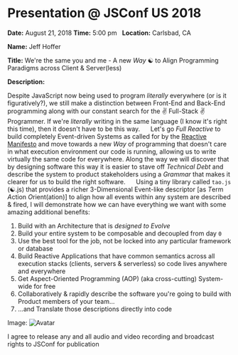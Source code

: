 # Presentation @ JSConf US 2018

**Date:** August 21, 2018
**Time:** 5:00 pm  
**Location:** Carlsbad, CA

**Name:** Jeff Hoffer

**Title:**
We're the same you and me - A new _Way_ ☯ to Align Programming Paradigms across Client & Server(less)

**Description:**

Despite JavaScript now being used to program _literally_ everywhere (or is it figuratively?), we still
make a distinction between Front-End and Back-End programming along with our constant search for the
✌ Full-Stack ✌ Programmer.  If we're _literally_ writing in the same language (I know it's right
this time), then it doesn't have to be this way.  
  
Let's go _Full Reactive_ to build completely Event-driven Systems as called for by the
[Reactive Manifesto](https://www.reactivemanifesto.org) and move towards a new _Way_ of programming
that doesn't care in what execution environment our code is running, allowing us to write
virtually the same code for everywhere.  Along the way we will discover that by designing software
this way it is easier to stave off _Technical Debt_ and describe the system to product
stakeholders using a _Grammar_ that makes it clearer for us to build the right software.  
  
Using a tiny library called `tao.js` (☯.js) that provides a richer 3-Dimensional Event-like descriptor
[as *T*erm *A*ction *O*rient(ation)] to align how all events within any system are described & fired,
I will demonstrate how we can have everything we want with some amazing additional benefits:  
  
1. Build with an Architecture that is _designed to Evolve_
1. Build your entire system to be composable and decoupled from day `0`
1. Use the best tool for the job, not be locked into any particular framework or database
1. Build Reactive Applications that have common semantics across all execution stacks
  (clients, servers & serverless) so code lives anywhere and everywhere
1. Get Aspect-Oriented Programming (AOP) (aka cross-cutting) System-wide for free
1. Collaboratively & rapidly describe the software you're going to build with Product members of your team...
1. ...and Translate those descriptions directly into code

Image: ![Avatar](https://en.gravatar.com/userimage/12727498/76ea2d8177e4f21d4dc5437a0b7478e5.jpg?size=300)

I agree to release any and all audio and video recording and broadcast rights to JSConf for publication

